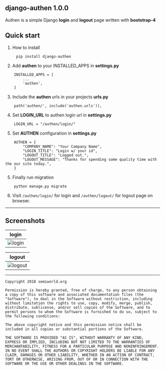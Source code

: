 django-authen 1.0.0
--------------------

Authen is a simple Django **login** and **logout** page written with **bootstrap-4**

Quick start
-----------

1. How to install
```
     pip install django-authen
```

2. Add **authen** to your INSTALLED_APPS in **settings.py**
```
    INSTALLED_APPS = [
        ...
        'authen',
    ]
```

3. Include the **authen** urls in your projects **urls.py**
```
    path('authen/', include('authen.urls')),
```

4. Set **LOGIN_URL** to authen login url in **settings.py**
```
    LOGIN_URL = "/authen/login/"
``` 
5. Set **AUTHEN** configuration in **settings.py**
```
    AUTHEN = {
        "COMPANY_NAME": "Your Company Name",
        "LOGIN_TITLE": "Login w/ your id",
        "LOGOUT_TITLE": "Logged out.",
        "LOGOUT_MESSAGE": "Thanks for spending some quality time with the our site today.",
    }
```
5. Finally run migration
```
    python manage.py migrate 
```

6. Visit `/authen/login/` for login and `/authen/logout/` for logout page on browser.

-----------

Screenshots
-----------

|           login            |
|----------------------------|
| ![login](assets/login.png) |

|           logout           |
|----------------------------|
|![logout](assets/logout.png)|

-----------
 ```   
Copyright 2018 semiworld.org

Permission is hereby granted, free of charge, to any person obtaining a copy of this software and associated documentation files (the "Software"), to deal in the Software without restriction, including without limitation the rights to use, copy, modify, merge, publish, distribute, sublicense, and/or sell copies of the Software, and to permit persons to whom the Software is furnished to do so, subject to the following conditions:

The above copyright notice and this permission notice shall be included in all copies or substantial portions of the Software.

THE SOFTWARE IS PROVIDED "AS IS", WITHOUT WARRANTY OF ANY KIND, EXPRESS OR IMPLIED, INCLUDING BUT NOT LIMITED TO THE WARRANTIES OF MERCHANTABILITY, FITNESS FOR A PARTICULAR PURPOSE AND NONINFRINGEMENT. IN NO EVENT SHALL THE AUTHORS OR COPYRIGHT HOLDERS BE LIABLE FOR ANY CLAIM, DAMAGES OR OTHER LIABILITY, WHETHER IN AN ACTION OF CONTRACT, TORT OR OTHERWISE, ARISING FROM, OUT OF OR IN CONNECTION WITH THE SOFTWARE OR THE USE OR OTHER DEALINGS IN THE SOFTWARE.
```

